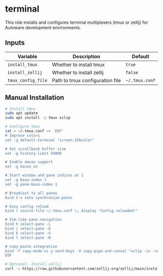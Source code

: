# terminal

This role installs and configures terminal multiplexers (tmux or zellij) for Autoware development environments.

## Inputs

| Variable           | Description                     | Default        |
| ------------------ | ------------------------------- | -------------- |
| `install_tmux`     | Whether to install tmux         | `true`         |
| `install_zellij`   | Whether to install zellij       | `false`        |
| `tmux_config_file` | Path to tmux configuration file | `~/.tmux.conf` |

## Manual Installation

```bash
# Install tmux
sudo apt update
sudo apt install -y tmux xclip

# Configure tmux
cat > ~/.tmux.conf << 'EOF'
# Improve colors
set -g default-terminal "screen-256color"

# Set scrollback buffer size
set -g history-limit 50000

# Enable mouse support
set -g mouse on

# Start window and pane indices at 1
set -g base-index 1
set -g pane-base-index 1

# Broadcast to all panes
bind C-x setw synchronize-panes

# Easy config reload
bind r source-file ~/.tmux.conf \; display "Config reloaded!"

# Vim-like pane navigation
bind h select-pane -L
bind j select-pane -D
bind k select-pane -U
bind l select-pane -R

# Copy-paste integration
bind -T copy-mode-vi y send-keys -X copy-pipe-and-cancel "xclip -in -selection clipboard"
EOF

# Optional: Install zellij
curl -s https://raw.githubusercontent.com/zellij-org/zellij/main/install.sh | bash
```
